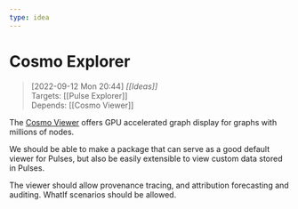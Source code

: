 ```yaml
---
type: idea
---
```

# Cosmo Explorer

> [2022-09-12 Mon 20:44] _[[Ideas]]_ <br/>
> Targets: [[Pulse Explorer]] <br/>
> Depends: [[Cosmo Viewer]]

The [Cosmo Viewer](https://cosmograph.app/run/?data=https://cosmograph.app/data/184R7cFG-4lv.csv) offers GPU accelerated graph display for graphs with millions of nodes.

We should be able to make a package that can serve as a good default viewer for Pulses, but also be easily extensible to view custom data stored in Pulses.

The viewer should allow provenance tracing, and attribution forecasting and auditing.  WhatIf scenarios should be allowed.

